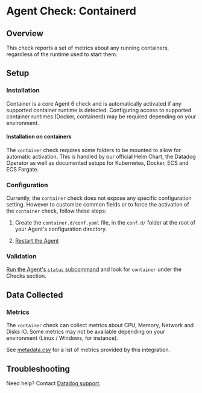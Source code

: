 # Agent Check: Containerd

## Overview

This check reports a set of metrics about any running containers, regardless of the runtime used to start them.

## Setup

### Installation

Container is a core Agent 6 check and is automatically activated if any supported container runtime is detected.
Configuring access to supported container runtimes (Docker, containerd) may be required depending on your environment.

#### Installation on containers

The `container` check requires some folders to be mounted to allow for automatic activation. This is handled by our official Helm Chart, the Datadog Operator as well as documented setups for Kubernetes, Docker, ECS and ECS Fargate.

### Configuration

Currently, the `container` check does not expose any specific configuration setting. However to customize common fields or to force the activation of the `container` check, follow these steps:

1. Create the `container.d/conf.yaml` file, in the `conf.d/` folder at the root of your Agent's configuration directory.

2. [Restart the Agent][2]

### Validation

[Run the Agent's `status` subcommand][3] and look for `container` under the Checks section.

## Data Collected

### Metrics

The `container` check can collect metrics about CPU, Memory, Network and Disks IO.
Some metrics may not be available depending on your environment (Linux / Windows, for instance).

See [metadata.csv][4] for a list of metrics provided by this integration.

## Troubleshooting

Need help? Contact [Datadog support][2].

[2]: https://docs.datadoghq.com/help/
[3]: https://docs.datadoghq.com/agent/guide/agent-commands/#start-stop-and-restart-the-agent
[4]: https://github.com/DataDog/integrations-core/blob/master/container/metadata.csv
